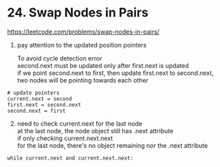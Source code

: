 # 24. Swap Nodes in Pairs

https://leetcode.com/problems/swap-nodes-in-pairs/

1. pay attention to the updated position pointers </br>

    To avoid cycle detection error </br>
    second.next must be updated only after first.next is updated </br>
    if we point second.next to first, then update first.next to second.next, two nodes will be pointing towards each other </br>

```
# update pointers
current.next = second
first.next = second.next
second.next = first
```

2. need to check current.next for the last node </br>
    at the last node, the node object still has .next attribute </br>
    if only checking current.next.next </br>
    for the last node, there's no object remaining nor the .next attribute </br>

```
while current.next and current.next.next:
```